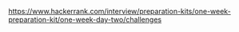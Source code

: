 https://www.hackerrank.com/interview/preparation-kits/one-week-preparation-kit/one-week-day-two/challenges